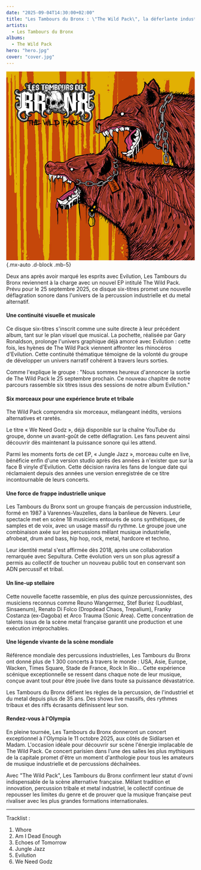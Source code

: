 ```yaml
---
date: "2025-09-04T14:30:00+02:00"
title: "Les Tambours du Bronx : \"The Wild Pack\", la déferlante industrielle française frappe à nouveau"
artists:
  - Les Tambours du Bronx
albums:
  - The Wild Pack
hero: "hero.jpg"
cover: "cover.jpg"
---
```


![The Wild Pack](cover.jpg)
{.mx-auto .d-block .mb-5}

Deux ans après avoir marqué les esprits avec Evilution, Les Tambours du Bronx reviennent à la charge avec un nouvel EP
intitulé The Wild Pack. Prévu pour le 25 septembre 2025, ce disque six-titres promet une nouvelle déflagration sonore
dans l'univers de la percussion industrielle et du metal alternatif.

#### Une continuité visuelle et musicale

Ce disque six-titres s'inscrit comme une suite directe à leur précédent album, tant sur le plan visuel que musical. La
pochette, réalisée par Gary Ronaldson, prolonge l'univers graphique déjà amorcé avec Evilution : cette fois, les hyènes
de The Wild Pack viennent affronter les rhinocéros d'Evilution. Cette continuité thématique témoigne de la volonté du
groupe de développer un univers narratif cohérent à travers leurs sorties.

Comme l'explique le groupe : "Nous sommes heureux d'annoncer la sortie de The Wild Pack le 25 septembre prochain. Ce
nouveau chapitre de notre parcours rassemble six titres issus des sessions de notre album Evilution."

#### Six morceaux pour une expérience brute et tribale

The Wild Pack comprendra six morceaux, mélangeant inédits, versions alternatives et raretés.

Le titre « We Need Godz », déjà disponible sur la chaîne YouTube du groupe, donne un avant-goût de cette déflagration.
Les fans peuvent ainsi découvrir dès maintenant la puissance sonore qui les attend.

Parmi les moments forts de cet EP, « Jungle Jazz », morceau culte en live, bénéficie enfin d'une version studio après
des années à n'exister que sur la face B vinyle d'Evilution. Cette décision ravira les fans de longue date qui
réclamaient depuis des années une version enregistrée de ce titre incontournable de leurs concerts.

#### Une force de frappe industrielle unique

Les Tambours du Bronx sont un groupe français de percussion industrielle, formé en 1987 à Varennes-Vauzelles, dans la
banlieue de Nevers. Leur spectacle met en scène 18 musiciens entourés de sons synthétiques, de samples et de voix, avec
un usage massif du rythme. Le groupe joue une combinaison axée sur les percussions mêlant musique industrielle,
afrobeat, drum and bass, hip hop, rock, metal, hardcore et techno.

Leur identité metal s'est affirmée dès 2018, après une collaboration remarquée avec Sepultura. Cette évolution vers un
son plus agressif a permis au collectif de toucher un nouveau public tout en conservant son ADN percussif et tribal.

#### Un line-up stellaire

Cette nouvelle facette rassemble, en plus des quinze percussionnistes, des musiciens reconnus comme Reuno Wangermez,
Stef Buriez (Loudblast, Sinsaenum), Renato Di Folco (Dropdead Chaos, Trepalium), Franky Costanza (ex-Dagoba) et Arco
Trauma (Sonic Area). Cette concentration de talents issus de la scène metal française garantit une production et une
exécution irréprochables.

#### Une légende vivante de la scène mondiale

Référence mondiale des percussions industrielles, Les Tambours du Bronx ont donné plus de 1 300 concerts à travers le
monde : USA, Asie, Europe, Wacken, Times Square, Stade de France, Rock In Rio… Cette expérience scénique exceptionnelle
se ressent dans chaque note de leur musique, conçue avant tout pour être jouée live dans toute sa puissance
dévastatrice.

Les Tambours du Bronx défient les règles de la percussion, de l'industriel et du metal depuis plus de 35 ans. Des shows
live massifs, des rythmes tribaux et des riffs écrasants définissent leur son.

#### Rendez-vous à l'Olympia

En pleine tournée, Les Tambours du Bronx donneront un concert exceptionnel à l'Olympia le 11 octobre 2025, aux côtés de
Sidilarsen et Madam. L'occasion idéale pour découvrir sur scène l'énergie implacable de The Wild Pack. Ce concert
parisien dans l'une des salles les plus mythiques de la capitale promet d'être un moment d'anthologie pour tous les
amateurs de musique industrielle et de percussions déchaînées.

Avec "The Wild Pack", Les Tambours du Bronx confirment leur statut d'ovni indispensable de la scène alternative
française. Mêlant tradition et innovation, percussion tribale et metal industriel, le collectif continue de repousser
les limites du genre et de prouver que la musique française peut rivaliser avec les plus grandes formations
internationales.

---

Tracklist :

01. Whore
02. Am I Dead Enough
03. Echoes of Tomorrow
04. Jungle Jazz
05. Evilution
06. We Need Godz

